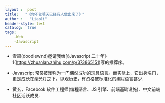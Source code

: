 ```yaml
---
layout :  post
title:   "《你不做明天已经有人做出来了》"
author :   "Liaoli"
header-style: text
catalog:  true
tags:
    -Web
    -Javascript
---
```


- 雪碧(doodlewind)邀请我给[《Javascript 二十年》1(https://zhuanlan.zhihu,com/p/373865151)写的推荐序。

- Javascript 常常被戏称为一门偶然成功的玩具语言。而实际上，它出身名门，更是成长在聚光灯之下。纵观历史，有资格被标准化的编程语言甚少.

- 黄玄，Facebook 软件工程师(编程语言、JS 引擎、前端基础设施)、中文前端社区活跃成员.
